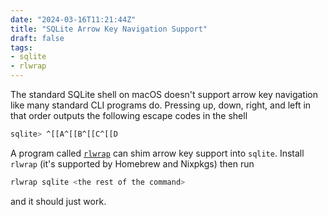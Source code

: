 ```yaml
---
date: "2024-03-16T11:21:44Z"
title: "SQLite Arrow Key Navigation Support"
draft: false
tags:
- sqlite
- rlwrap
---
```


The standard SQLite shell on macOS doesn't support arrow key navigation like many standard CLI programs do.
Pressing up, down, right, and left in that order outputs the following escape codes in the shell

```sh
sqlite> ^[[A^[[B^[[C^[[D
```

A program called [`rlwrap`](https://github.com/hanslub42/rlwrap) can shim arrow key support into `sqlite`.
Install `rlwrap` (it's supported by Homebrew and Nixpkgs) then run

```sh
rlwrap sqlite <the rest of the command>
```

and it should just work.